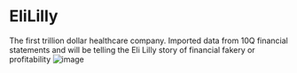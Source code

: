 # EliLilly
The first trillion dollar healthcare company. Imported data from 10Q financial statements and will be telling the Eli Lilly story of financial fakery or profitability
![image](https://github.com/Tower-Babel/EliLilly/assets/123087201/ebad5c19-8001-441c-95cb-6f8fbbb4aae9)

